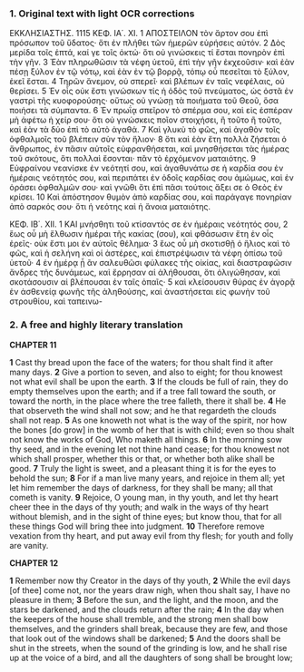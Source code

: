 ### 1. Original text with light OCR corrections

ΕΚΚΛΗΣΙΑΣΤΗΣ. 1115
ΚΕΦ. ΙΑ΄. ΧΙ.
1 ΑΠΟΣΤΕΙΛΟΝ τὸν ἄρτον σου ἐπὶ πρόσωπον τοῦ ὕδατος·
ὅτι ἐν πλήθει τῶν ἡμερῶν εὑρήσεις αὐτόν.
2 Δὸς μερίδα τοῖς ἑπτά, καί γε τοῖς ὀκτώ· ὅτι οὐ γινώσκεις τί ἔσται πονηρὸν ἐπὶ τὴν γῆν.
3 Ἐὰν πληρωθῶσιν τὰ νέφη ὑετοῦ, ἐπὶ τὴν γῆν ἐκχεοῦσιν· καὶ ἐὰν πέσῃ ξύλον ἐν τῷ νότῳ, καὶ ἐὰν ἐν τῷ βορρᾷ, τόπῳ οὗ πεσεῖται τὸ ξύλον, ἐκεῖ ἔσται.
4 Τηρῶν ἄνεμον, οὐ σπερεῖ· καὶ βλέπων ἐν ταῖς νεφέλαις, οὐ θερίσει.
5 Ἐν οἷς οὐκ ἔστι γινώσκων τίς ἡ ὁδὸς τοῦ πνεύματος, ὡς ὀστᾶ ἐν γαστρὶ τῆς κυοφορούσης· οὕτως οὐ γνώσῃ τὰ ποιήματα τοῦ Θεοῦ, ὅσα ποιήσει τὰ σύμπαντα.
6 Ἐν πρωΐᾳ σπεῖρον τὸ σπέρμα σου, καὶ εἰς ἑσπέραν μὴ ἀφέτω ἡ χείρ σου· ὅτι οὐ γινώσκεις ποῖον στοιχήσει, ἢ τοῦτο ἢ τοῦτο, καὶ ἐὰν τὰ δύο ἐπὶ τὸ αὐτὸ ἀγαθά.
7 Καὶ γλυκὺ τὸ φῶς, καὶ ἀγαθὸν τοῖς ὀφθαλμοῖς τοῦ βλέπειν σὺν τὸν ἥλιον·
8 ὅτι καὶ ἐὰν ἔτη πολλὰ ζήσεται ὁ ἄνθρωπος, ἐν πᾶσιν αὐτοῖς εὐφρανθήσεται, καὶ μνησθήσεται τὰς ἡμέρας τοῦ σκότους, ὅτι πολλαὶ ἔσονται· πᾶν τὸ ἐρχόμενον ματαιότης.
9 Εὐφραίνου νεανίσκε ἐν νεότητί σου, καὶ ἀγαθυνάτω σε ἡ καρδία σου ἐν ἡμέραις νεότητός σου, καὶ περιπάτει ἐν ὁδοῖς καρδίας σου ἀμώμως, καὶ ἐν ὁράσει ὀφθαλμῶν σου· καὶ γνῶθι ὅτι ἐπὶ πᾶσι τούτοις ἄξει σε ὁ Θεὸς ἐν κρίσει.
10 Καὶ ἀπόστησον θυμὸν ἀπὸ καρδίας σου, καὶ παράγαγε πονηρίαν ἀπὸ σαρκός σου· ὅτι ἡ νεότης καὶ ἡ ἄνοια ματαιότης.

ΚΕΦ. ΙΒ΄. ΧΙΙ.
1 ΚΑΙ μνήσθητι τοῦ κτίσαντός σε ἐν ἡμέραις νεότητός σου,
2 ἕως οὗ μὴ ἔλθωσιν ἡμέραι τῆς κακίας (σου), καὶ φθάσωσιν ἔτη ἐν οἷς ἐρεῖς· οὐκ ἔστι μοι ἐν αὐτοῖς θέλημα·
3 ἕως οὗ μὴ σκοτισθῇ ὁ ἥλιος καὶ τὸ φῶς, καὶ ἡ σελήνη καὶ οἱ ἀστέρες, καὶ ἐπιστρέψωσιν τὰ νέφη ὀπίσω τοῦ ὑετοῦ·
4 ἐν ἡμέρᾳ ᾗ ἂν σαλευθῶσι φύλακες τῆς οἰκίας, καὶ διαστραφῶσιν ἄνδρες τῆς δυνάμεως, καὶ ἔρρησαν αἱ ἀλήθουσαι, ὅτι ὀλιγώθησαν, καὶ σκοτάσουσιν αἱ βλέπουσαι ἐν ταῖς ὀπαῖς·
5 καὶ κλείσουσιν θύρας ἐν ἀγορᾷ ἐν ἀσθενείᾳ φωνῆς τῆς ἀληθούσης, καὶ ἀναστήσεται εἰς φωνὴν τοῦ στρουθίου, καὶ ταπεινω-

### 2. A free and highly literary translation

**CHAPTER 11**

**1** Cast thy bread upon the face of the waters;
    for thou shalt find it after many days.
**2** Give a portion to seven, and also to eight;
    for thou knowest not what evil shall be upon the earth.
**3** If the clouds be full of rain, they do empty themselves upon the earth;
    and if a tree fall toward the south, or toward the north,
    in the place where the tree falleth, there it shall be.
**4** He that observeth the wind shall not sow;
    and he that regardeth the clouds shall not reap.
**5** As one knoweth not what is the way of the spirit,
    nor how the bones [do grow] in the womb of her that is with child;
    even so thou shalt not know the works of God, Who maketh all things.
**6** In the morning sow thy seed,
    and in the evening let not thine hand cease;
    for thou knowest not which shall prosper,
    whether this or that, or whether both alike shall be good.
**7** Truly the light is sweet,
    and a pleasant thing it is for the eyes to behold the sun;
**8** For if a man live many years,
    and rejoice in them all;
    yet let him remember the days of darkness, for they shall be many;
    all that cometh is vanity.
**9** Rejoice, O young man, in thy youth,
    and let thy heart cheer thee in the days of thy youth;
    and walk in the ways of thy heart without blemish,
    and in the sight of thine eyes;
    but know thou, that for all these things God will bring thee into judgment.
**10** Therefore remove vexation from thy heart,
    and put away evil from thy flesh;
    for youth and folly are vanity.

**CHAPTER 12**

**1** Remember now thy Creator in the days of thy youth,
**2** While the evil days [of thee] come not,
    nor the years draw nigh, when thou shalt say,
    I have no pleasure in them;
**3** Before the sun, and the light, and the moon, and the stars be darkened,
    and the clouds return after the rain;
**4** In the day when the keepers of the house shall tremble,
    and the strong men shall bow themselves,
    and the grinders shall break, because they are few,
    and those that look out of the windows shall be darkened;
**5** And the doors shall be shut in the streets, when the sound of the grinding is low,
    and he shall rise up at the voice of a bird,
    and all the daughters of song shall be brought low;